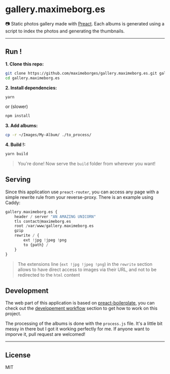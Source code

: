 # gallery.maximeborg.es

:camera: Static photos gallery made with [Preact](https://github.com/developit/preact). Each albums is generated using a script to index the photos and generating the thumbnails.

---

## Run !

**1. Clone this repo:**

```sh
git clone https://github.com/maximeborges/gallery.maximeborg.es.git gallery.maximeborg.es
cd gallery.maximeborg.es
```

**2. Install dependencies:**
```sh
yarn
```
or (slower)
```sh
npm install
```

**3. Add albums:**

```sh
cp -r ~/Images/My-Album/ ./to_process/
```

**4. Build !:**

```sh
yarn build
```

> You're done! Now serve the `build` folder from wherever you want!


## Serving

Since this application use `preact-router`, you can access any page with a simple rewrite rule from your reverse-proxy.  There is an example using Caddy: 

```haskell
gallery.maximeborg.es {
    header / server "AN AMAZING UNICORN"
    tls contact@maximeborg.es
    root /var/www/gallery.maximeborg.es
    gzip
    rewrite / {
        ext !jpg !jpeg !png
        to {path} /
    }
}
```

> The extensions line (`ext !jpg !jpeg !png`) in the `rewrite` section allows to have direct access to images via their URL, and not to be redirected to the `html` content 


## Development

The web part of this application is based on [preact-boilerplate](https://github.com/developit/preact-boilerplate), you can check out the [developement workflow](https://github.com/developit/preact-boilerplate#development-workflow) section to get how to work on this project.

The processing of the albums is done with the `process.js` file. It's a little bit messy in there but I got it working perfectly for me. If anyone want to imporve it, pull request are welcomed!

---


## License

MIT


[Preact]: https://github.com/developit/preact
[preact-compat]: https://github.com/developit/preact-compat
[webpack]: https://webpack.github.io